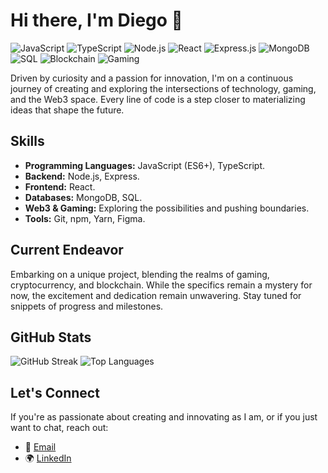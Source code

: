 # Hi there, I'm Diego 👋

![JavaScript](https://img.shields.io/badge/JavaScript-F7DF1E?style=for-the-badge&logo=javascript&logoColor=black)
![TypeScript](https://img.shields.io/badge/TypeScript-007ACC?style=for-the-badge&logo=typescript&logoColor=white)
![Node.js](https://img.shields.io/badge/Node.js-339933?style=for-the-badge&logo=node.js&logoColor=white)
![React](https://img.shields.io/badge/React-20232A?style=for-the-badge&logo=react&logoColor=61DAFB)
![Express.js](https://img.shields.io/badge/Express.js-404D59?style=for-the-badge)
![MongoDB](https://img.shields.io/badge/MongoDB-4EA94B?style=for-the-badge&logo=mongodb&logoColor=white)
![SQL](https://img.shields.io/badge/MySQL-4479A1?style=for-the-badge&logo=mysql&logoColor=white)
![Blockchain](https://img.shields.io/badge/Blockchain-121D33?style=for-the-badge)
![Gaming](https://img.shields.io/badge/Gaming-890E8B?style=for-the-badge)

Driven by curiosity and a passion for innovation, I'm on a continuous journey of creating and exploring the intersections of technology, gaming, and the Web3 space. Every line of code is a step closer to materializing ideas that shape the future.

## Skills
* **Programming Languages:** JavaScript (ES6+), TypeScript.
* **Backend:** Node.js, Express.
* **Frontend:** React.
* **Databases:** MongoDB, SQL.
* **Web3 & Gaming:** Exploring the possibilities and pushing boundaries.
* **Tools:** Git, npm, Yarn, Figma.

## Current Endeavor
Embarking on a unique project, blending the realms of gaming, cryptocurrency, and blockchain. While the specifics remain a mystery for now, the excitement and dedication remain unwavering. Stay tuned for snippets of progress and milestones.

## GitHub Stats
![GitHub Streak](https://github-readme-streak-stats.herokuapp.com/?user=xDiegoDev&theme=dark)
![Top Languages](https://github-readme-stats.vercel.app/api/top-langs/?username=xDiegoDev&layout=compact)

## Let's Connect
If you're as passionate about creating and innovating as I am, or if you just want to chat, reach out:
* 📧 [Email](mailto:diego.prieto.dev@gmail.com)
* 🌍 [LinkedIn](https://www.linkedin.com/in/diego-prieto-%C3%AD%C3%B1iguez-925738239/)


